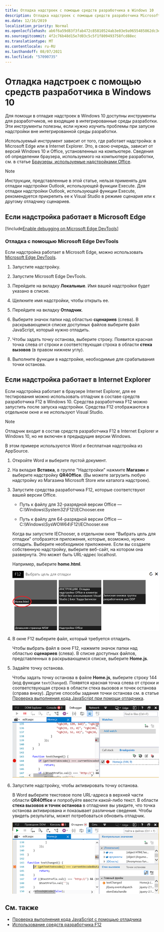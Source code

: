 ```yaml
---
title: Отладка надстроек с помощью средств разработчика в Windows 10
description: Отладка надстроек с помощью средств разработчика Microsoft Edge в Windows 10
ms.date: 12/16/2019
localization_priority: Normal
ms.openlocfilehash: ab6f6a59d83f3fab472c85810524ab3e03e9a9655485862dc3e6f3aeb03db910
ms.sourcegitcommit: 4f2c76b48d15e7d03c5c5f1f809493758fcd88ec
ms.translationtype: MT
ms.contentlocale: ru-RU
ms.lasthandoff: 08/07/2021
ms.locfileid: "57090735"
---
```

# <a name="debug-add-ins-using-developer-tools-on-windows-10"></a>Отладка надстроек с помощью средств разработчика в Windows 10

Для помощи в отладке надстроек в Windows 10 доступны инструменты для разработчиков, не входящие в интегрированные среды разработки. Эти инструменты полезны, если нужно изучить проблемы при запуске надстройки вне интегрированной среды разработки.

Используемый инструмент зависит от того, где работает надстройка: в Microsoft Edge или в Internet Explorer. Это, в свою очередь, зависит от версий Windows 10 и Office, установленных на компьютере. Сведения об определении браузера, используемого на компьютере разработки, см. в статье [Браузеры, используемые надстройками Office](../concepts/browsers-used-by-office-web-add-ins.md).

> [!NOTE]
> Инструкции, представленные в этой статье, нельзя применять для отладки надстройки Outlook, использующей функции Execute. Для отладки надстройки Outlook, использующей функции Execute, рекомендуется прикрепить ее к Visual Studio в режиме сценария или к другому отладчику сценариев.

## <a name="when-the-add-in-is-running-in-microsoft-edge"></a>Если надстройка работает в Microsoft Edge

[!include[Enable debugging on Microsoft Edge DevTools](../includes/enable-debugging-on-edge-devtools.md)]

### <a name="debug-using-microsoft-edge-devtools"></a>Отладка с помощью Microsoft Edge DevTools

Если надстройка работает в Microsoft Edge, можно использовать [Microsoft Edge DevTools](https://www.microsoft.com/p/microsoft-edge-devtools-preview/9mzbfrmz0mnj?activetab=pivot%3Aoverviewtab).

1. Запустите надстройку.

2. Запустите Microsoft Edge DevTools.

3. Перейдите на вкладку **Локальные**. Имя вашей надстройки будет указано в списке.

4. Щелкните имя надстройки, чтобы открыть ее.

5. Перейдите на вкладку **Отладчик**. 

6. Выберите значок папки над областью **сценариев** (слева). В раскрывающемся списке доступных файлов выберите файл JavaScript, который нужно отладить.

7. Чтобы задать точку останова, выберите строку. Появится красная точка слева от строки и соответствующая строка в области **стека вызовов** (в правом нижнем углу).

8. Выполните функции в надстройке, необходимые для срабатывания точки останова.

## <a name="when-the-add-in-is-running-in-internet-explorer"></a>Если надстройка работает в Internet Explorer

Если надстройка работает в браузере Internet Explorer, для ее тестирования можно использовать отладчик в составе средств разработчика F12 в Windows 10. Средства разработчика F12 можно запустить после запуска надстройки. Средства F12 отображаются в отдельном окне и не используют Visual Studio.

> [!NOTE]
> Отладчик входит в состав средств разработчика F12 в Internet Explorer и Windows 10, но не включен в предыдущие версии Windows. 

В этом примере используются Word и бесплатная надстройка из AppSource.

1. Откройте Word и выберите пустой документ.  
    
2. На вкладке **Вставка**, в группе "Надстройки" нажмите **Магазин** и выберите надстройку **QR4Office**. (Вы можете загрузить любую надстройку из Магазина Microsoft Store или каталога надстроек).
    
3. Запустите средства разработчика F12, которые соответствуют вашей версии Office.
    
   - Путь к файлу для 32-разрядной версии Office — C:\Windows\System32\F12\IEChooser.exe
    
   - Путь к файлу для 64-разрядной версии Office — C:\Windows\SysWOW64\F12\IEChooser.exe
    
   Когда вы запустите IEChooser, в отдельном окне "Выбрать цель для отладки" отобразятся приложения, которые, возможно, нужно отладить. Выберите необходимое приложение. Если вы создаете собственную надстройку, выберите веб-сайт, на котором она развернута. Это может быть URL-адрес localhost. 
    
   Например, выберите **home.html**. 
    
   ![Экран IEChooser, указывающий на надстройку пузырьков.](../images/choose-target-to-debug.png)

4. В окне F12 выберите файл, который требуется отладить.
    
   Чтобы выбрать файл в окне F12, нажмите значок папки над областью **сценариев** (слева). В списке доступных файлов, представленных в раскрывающемся списке, выберите **Home.js**.
    
5. Задайте точку останова.
    
   Чтобы задать точку останова в файле **Home.js**, выберите строку 144 (код функции `textChanged`). Появятся красная точка слева от строки и соответствующая строка в области стека вызовов и точек останова (справа внизу). Другие способы задания точки останова см. в статье [Проверка выполнения кода JavaScript при помощи отладчика](/previous-versions/windows/internet-explorer/ie-developer/samples/dn255007(v=vs.85)). 
    
   ![Отладка с брейк-пойнтом в home.js файле.](../images/debugger-home-js-02.png)

6. Запустите надстройку, чтобы активировать точку останова.
    
   В Word выберите текстовое поле URL-адреса в верхней части области **QR4Office** и попробуйте ввести какой-либо текст. В области **стека вызовов и точек останова** в отладчике вы увидите, что точка останова активирована и показывает различные сведения. Чтобы увидеть результаты, может потребоваться обновить отладчик.
    
   ![Отладка результатов с срабатывуемой точкой разрыва.](../images/debugger-home-js-01.png)


## <a name="see-also"></a>См. также

- [Проверка выполнения кода JavaScript с помощью отладчика](/previous-versions/windows/internet-explorer/ie-developer/samples/dn255007(v=vs.85))
- [Использование средств разработчика F12](/previous-versions/windows/internet-explorer/ie-developer/samples/bg182326(v=vs.85))
